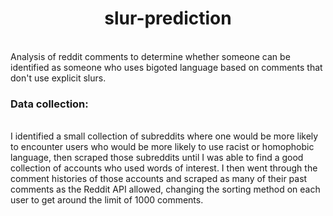 <center><h1>slur-prediction</h1></center><br>
Analysis of reddit comments to determine whether someone can be identified as someone who uses bigoted language based on comments that don't use explicit slurs.

<h3>Data collection:</h3><br>
I identified a small collection of subreddits where one would be more likely to
encounter users who would be more likely to use racist or homophobic language,
then scraped those subreddits until I was able to find a good collection of
accounts who used words of interest.  I then went through the comment histories
of those accounts and scraped as many of their past comments as the Reddit API
allowed, changing the sorting method on each user to get around the limit of
1000 comments.<br>


